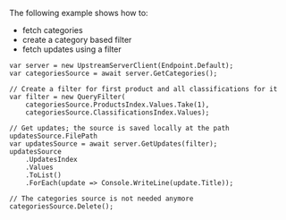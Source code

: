 The following example shows how to:
* fetch categories
* create a category based filter
* fetch updates using a filter

```
var server = new UpstreamServerClient(Endpoint.Default);
var categoriesSource = await server.GetCategories();

// Create a filter for first product and all classifications for it
var filter = new QueryFilter(
    categoriesSource.ProductsIndex.Values.Take(1),
    categoriesSource.ClassificationsIndex.Values);

// Get updates; the source is saved locally at the path updatesSource.FilePath
var updatesSource = await server.GetUpdates(filter);
updatesSource
    .UpdatesIndex
    .Values
    .ToList()
    .ForEach(update => Console.WriteLine(update.Title));

// The categories source is not needed anymore
categoriesSource.Delete();
```
